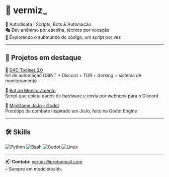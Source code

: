 # 👾 vermiz_

🧠 Autodidata | Scripts, Bots & Automação  
🎭 Dev anônimo por escolha, técnico por vocação  
📍 Explorando o submundo do código, um script por vez

---

## 🚀 Projetos em destaque

🔹 [D4C Toolset 3.0](https://github.com/vermiz_/D4C-Toolset)  
Kit de automação OSINT + Discord + TOR + dorking + sistema de monitoramento

🔹 [Bot de Monitoramento](https://github.com/vermiz_/monitor-bot)  
Script que coleta dados de hardware e envia por webhook para o Discord

🔹 [MiniGame JoJo - Godot](https://github.com/vermiz_/jojo-minigame)  
Protótipo de combate inspirado em JoJo, feito na Godot Engine

---

## 🛠️ Skills

![Python](https://img.shields.io/badge/-Python-000?style=flat&logo=python)
![Bash](https://img.shields.io/badge/-Bash-000?style=flat&logo=gnubash)
![Godot](https://img.shields.io/badge/-Godot-000?style=flat&logo=godotengine)
![Linux](https://img.shields.io/badge/-Linux-000?style=flat&logo=linux)

---

📬 **Contato:** vermiz@protonmail.com  
💀 Sempre em modo stealth.
